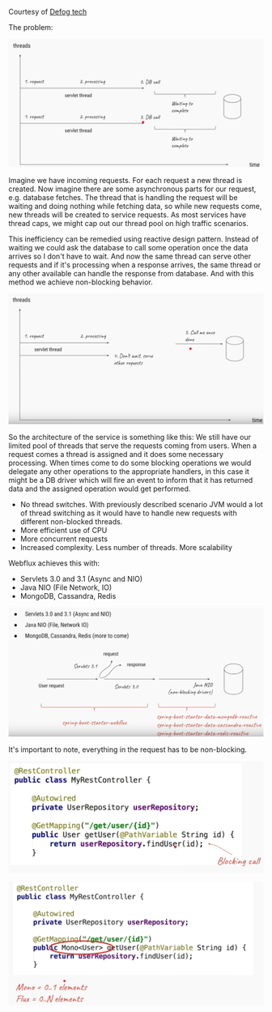 Courtesy of [Defog tech](https://www.youtube.com/watch?v=M3jNn3HMeWg)

The problem:

![alt text](image-1.png)

Imagine we have incoming requests. For each request a new thread is created. Now imagine there are some asynchronous parts for our request, e.g. database fetches. The thread that is handling the request will be waiting and doing nothing while fetching data, so while new requests come, new threads will be created to service requests. As most services have thread caps, we might cap out our thread pool on high traffic scenarios.

This inefficiency can be remedied using reactive design pattern. Instead of waiting we could ask the database to call some operation once the data arrives so I don't have to wait. And now the same thread can serve other requests and if it's processing when a response arrives, the same thread or any other available  can handle the response from database. And with this method we achieve non-blocking behavior. 

![alt text](image-2.png)

So the architecture of the service is something like this:
We still have our limited pool of threads that serve the requests coming from users. When a request comes a thread is assigned and it does some necessary processing. When times come to do some blocking operations we would delegate any other operations to the appropriate handlers, in this case it might be a DB driver which will fire an event to inform that it has returned data and the assigned operation would get performed.

- No thread switches. With previously described scenario JVM would a lot of thread switching as it would have to handle new requests with different non-blocked threads.
- More efficient use of CPU
- More concurrent requests
- Increased complexity. Less number of threads. More scalability

Webflux achieves this with:
- Servlets 3.0 and 3.1 (Async and NIO) 
- Java NIO (File Network, IO)
- MongoDB, Cassandra, Redis

![alt text](image-3.png)

It's important to note, everything in the request has to be non-blocking.

![alt text](image-4.png)

![alt text](image-5.png)